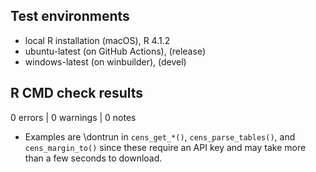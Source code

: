 ## Test environments
* local R installation (macOS), R 4.1.2
* ubuntu-latest (on GitHub Actions), (release)
* windows-latest (on winbuilder), (devel)

## R CMD check results

0 errors | 0 warnings | 0 notes

* Examples are \dontrun in `cens_get_*()`, `cens_parse_tables()`, and `cens_margin_to()` 
since these require an API key and may take more than a few seconds to download.
